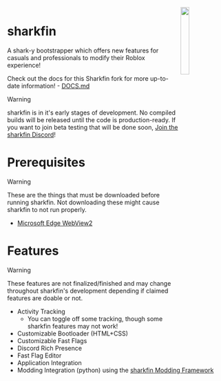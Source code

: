 <img src="https://github.com/snarkden/sharkfin/blob/main/assets/images/sharkfin.webp?raw=true" align="right" width="20%" height="20%">

# sharkfin
A shark-y bootstrapper which offers new features for casuals and professionals to modify their Roblox experience!

Check out the docs for this Sharkfin fork for more up-to-date information! - [DOCS.md](https://github.com/JustAnEric/sharkfin/blob/main/DOCS.md)

> [!WARNING]
> sharkfin is in it's early stages of development. No compiled builds will be released until the code is production-ready. If you want to join beta testing that will be done soon, [Join the sharkfin Discord](https://discord.gg/mKZhdNbens)!

# Prerequisites
> [!WARNING]
> These are the things that must be downloaded before running sharkfin. Not downloading these might cause sharkfin to not run properly.

- [Microsoft Edge WebView2](https://developer.microsoft.com/en-us/microsoft-edge/webview2?form=MA13LH#download)

# Features
> [!WARNING]
> These features are not finalized/finished and may change throughout sharkfin's development depending if claimed features are doable or not.

- Activity Tracking
    - You can toggle off some tracking, though some sharkfin features may not work!
- Customizable Bootloader (HTML+CSS)
- Customizable Fast Flags
- Discord Rich Presence
- Fast Flag Editor
- Application Integration
- Modding Integration (python) using the [sharkfin Modding Framework](https://github.com/snarkden/sharkfin-framework)
